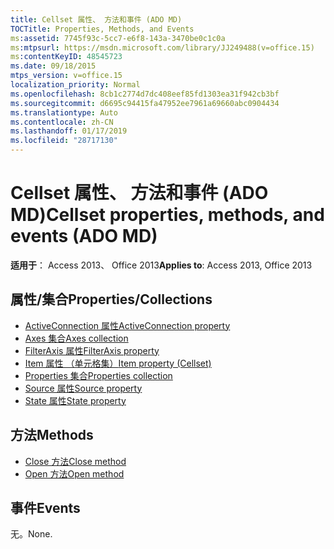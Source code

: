 ```yaml
---
title: Cellset 属性、 方法和事件 (ADO MD)
TOCTitle: Properties, Methods, and Events
ms:assetid: 7745f93c-5cc7-e6f8-143a-3470be0c1c0a
ms:mtpsurl: https://msdn.microsoft.com/library/JJ249488(v=office.15)
ms:contentKeyID: 48545723
ms.date: 09/18/2015
mtps_version: v=office.15
localization_priority: Normal
ms.openlocfilehash: 8cb1c2774d7dc408eef85fd1303ea31f942cb3bf
ms.sourcegitcommit: d6695c94415fa47952ee7961a69660abc0904434
ms.translationtype: Auto
ms.contentlocale: zh-CN
ms.lasthandoff: 01/17/2019
ms.locfileid: "28717130"
---
```

# <a name="cellset-properties-methods-and-events-ado-md"></a><span data-ttu-id="9dac7-102">Cellset 属性、 方法和事件 (ADO MD)</span><span class="sxs-lookup"><span data-stu-id="9dac7-102">Cellset properties, methods, and events (ADO MD)</span></span>

<span data-ttu-id="9dac7-103">**适用于**： Access 2013、 Office 2013</span><span class="sxs-lookup"><span data-stu-id="9dac7-103">**Applies to**: Access 2013, Office 2013</span></span>

## <a name="propertiescollections"></a><span data-ttu-id="9dac7-104">属性/集合</span><span class="sxs-lookup"><span data-stu-id="9dac7-104">Properties/Collections</span></span>

- [<span data-ttu-id="9dac7-105">ActiveConnection 属性</span><span class="sxs-lookup"><span data-stu-id="9dac7-105">ActiveConnection property</span></span>](activeconnection-property-ado-md.md)
- [<span data-ttu-id="9dac7-106">Axes 集合</span><span class="sxs-lookup"><span data-stu-id="9dac7-106">Axes collection</span></span>](axes-collection-ado-md.md)
- [<span data-ttu-id="9dac7-107">FilterAxis 属性</span><span class="sxs-lookup"><span data-stu-id="9dac7-107">FilterAxis property</span></span>](filteraxis-property-ado-md.md)
- [<span data-ttu-id="9dac7-108">Item 属性 （单元格集）</span><span class="sxs-lookup"><span data-stu-id="9dac7-108">Item property (Cellset)</span></span>](item-property-ado-md-cellset.md)
- [<span data-ttu-id="9dac7-109">Properties 集合</span><span class="sxs-lookup"><span data-stu-id="9dac7-109">Properties collection</span></span>](properties-collection-ado.md)
- [<span data-ttu-id="9dac7-110">Source 属性</span><span class="sxs-lookup"><span data-stu-id="9dac7-110">Source property</span></span>](source-property-ado-md.md)
- [<span data-ttu-id="9dac7-111">State 属性</span><span class="sxs-lookup"><span data-stu-id="9dac7-111">State property</span></span>](state-property-ado-md.md)

## <a name="methods"></a><span data-ttu-id="9dac7-112">方法</span><span class="sxs-lookup"><span data-stu-id="9dac7-112">Methods</span></span>

- [<span data-ttu-id="9dac7-113">Close 方法</span><span class="sxs-lookup"><span data-stu-id="9dac7-113">Close method</span></span>](close-method-ado-md.md)
- [<span data-ttu-id="9dac7-114">Open 方法</span><span class="sxs-lookup"><span data-stu-id="9dac7-114">Open method</span></span>](open-method-ado-md.md)

## <a name="events"></a><span data-ttu-id="9dac7-115">事件</span><span class="sxs-lookup"><span data-stu-id="9dac7-115">Events</span></span>

<span data-ttu-id="9dac7-116">无。</span><span class="sxs-lookup"><span data-stu-id="9dac7-116">None.</span></span>

